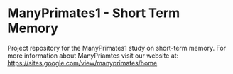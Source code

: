 # ManyPrimates1 - Short Term Memory

Project repository for the ManyPrimates1 study on short-term memory. For more information about ManyPriamtes visit our website at: https://sites.google.com/view/manyprimates/home

